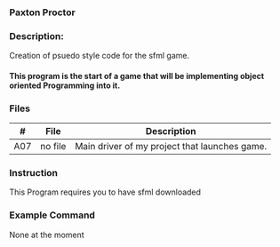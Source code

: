 ### Paxton Proctor
### Description:
Creation of psuedo style code for the sfml game.
#### This program is the start of a game that will be implementing object oriented Programming into it.

### Files

|   #   | File            | Description                                        |
| :---: | --------------- | -------------------------------------------------- |
|   A07 |       no file   | Main driver of my project that launches game.      |

### Instruction

This Program requires you to have sfml downloaded

### Example Command

None at the moment

